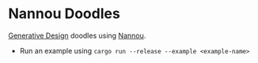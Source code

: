 # Nannou Doodles
[Generative Design](http://www.generative-gestaltung.de/) doodles using [Nannou](https://nannou.cc).


- Run an example using `cargo run --release --example <example-name>`
